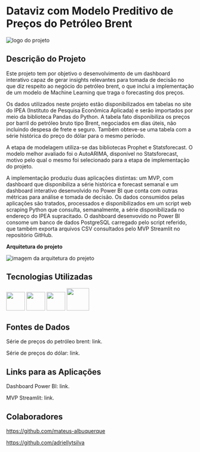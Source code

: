 # Dataviz com Modelo Preditivo de Preços do Petróleo Brent

![logo do projeto](https://github.com/jorgeplatero/postech_techchallenge_fase_4/assets/99737345/2aa76bfc-1d97-4916-8de5-cc17b40d64ed)

## Descrição do Projeto

Este projeto tem por objetivo o desenvolvimento de um dashboard interativo capaz de gerar insights relevantes para tomada de decisão no que diz respeito ao negócio do petróleo brent, o que inclui a implementação de um modelo de Machine Learning que traga o forecasting dos preços.
  
Os dados utilizados neste projeto estão disponibilizados em tabelas no site do IPEA (Instituto de Pesquisa Econômica Aplicada) e serão importados por meio da biblioteca Pandas do Python. A tabela fato disponibiliza os preços por barril do petróleo bruto tipo Brent, negociados em dias úteis, não incluindo despesa de frete e seguro. Também obteve-se uma tabela com a série histórica do preço do dólar para o mesmo período.  

A etapa de modelagem utiliza-se das bibliotecas Prophet e Statsforecast. O modelo melhor avaliado foi o AutoARIMA, disponível no Statsforecast, motivo pelo qual o mesmo foi selecionado para a etapa de implementação do projeto.

A implementação produziu duas aplicações distintas: um MVP, com dashboard que disponibiliza a série histórica e forecast semanal e um dashboard interativo desenvolvido no Power BI que conta com outras métricas para análise e tomada de decisão. Os dados consumidos pelas aplicações são tratados, processados e disponibilizados em um script web scraping Python que consulta, semanalmente, a série disponibilizada no endereço do IPEA supracitado. O dashboard desenvovido no Power BI consome um banco de dados PostgreSQL carregado pelo script referido, que também exporta arquivos CSV consultados pelo MVP Streamlit no repositório GitHub.

**Arquitetura do projeto**

![imagem da arquitetura do prejeto](https://github.com/jorgeplatero/postech_techchallenge_fase_4/assets/99737345/63949593-e1bf-4129-89c2-45d8bc4c27e2)

## Tecnologias Utilizadas

<img src="https://cdn.jsdelivr.net/gh/devicons/devicon@latest/icons/python/python-original-wordmark.svg" width="50" height="50"/> <img src="https://cdn.jsdelivr.net/gh/devicons/devicon@latest/icons/postgresql/postgresql-original.svg" width="50" height="50"/> <img src="https://avatars.githubusercontent.com/u/42988494?s=200&v=4" width="50" height="50"/> <img src="https://cdn.jsdelivr.net/gh/devicons/devicon@latest/icons/streamlit/streamlit-original-wordmark.svg" width="60" height="60"/>

## Fontes de Dados

Série de preços do petróleo brent: <a style="text-decoration:none;" href="http://www.ipeadata.gov.br/ExibeSerie.aspx?module=m&serid=1650971490&oper=view" target="_blank">link</a>.

Série de preços do dólar: <a style="text-decoration:none;" href="http://www.ipeadata.gov.br/ExibeSerie.aspx?serid=38590&module=M" target="_blank">link</a>.

## Links para as Aplicações

Dashboard Power BI: <a style="text-decoration:none;" href="https://app.powerbi.com/view?r=eyJrIjoiYjcxNGZlNmYtMDI4OS00NmJiLTk3Y2EtMWMyZWEyZWJmMTA4IiwidCI6IjExZGJiZmUyLTg5YjgtNDU0OS1iZTEwLWNlYzM2NGU1OTU1MSIsImMiOjR9" target="_blank">link</a>.


MVP Streamlit: <a style="text-decoration:none;" href="https://postechtechchallengefase4-ceqwpwmwrl4eucsnvjjsjm.streamlit.app/" target="_blank">link</a>.

## Colaboradores

https://github.com/mateus-albuquerque

https://github.com/adriellytsilva

